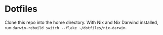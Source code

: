 # Dotfiles

Clone this repo into the home directory. With Nix and Nix Darwind installed, run `darwin-rebuild switch --flake ~/dotfiles/nix-darwin`.
